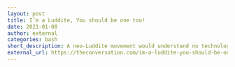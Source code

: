 ```yaml
---
layout: post
title: I’m a Luddite, You should be one too!
date: 2021-01-08
author: external
categories: bash
short_description: A neo-Luddite movement would understand no technology.
external_url: https://theconversation.com/im-a-luddite-you-should-be-one-too-163172
---
```

